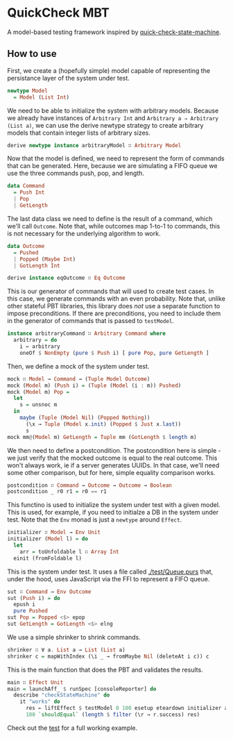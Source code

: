 # QuickCheck MBT

A model-based testing framework inspired by [quick-check-state-machine](https://github.com/advancedtelematic/quickcheck-state-machine).

## How to use

First, we create a (hopefully simple) model capable of representing the persistance layer of the system under test.

```purescript
newtype Model
  = Model (List Int)
```

We need to be able to initialize the system with arbitrary models. Because we already have instances of `Arbitrary Int` and `Arbitrary a ⇒ Arbitrary (List a)`, we can use the derive newtype strategy to create arbitrary models that contain integer lists of arbitrary sizes.

```purescript
derive newtype instance arbitraryModel ∷ Arbitrary Model
```

Now that the model is defined, we need to represent the form of commands that can be generated. Here, because we are simulating a FIFO queue we use the three commands push, pop, and length.

```purescript
data Command
  = Push Int
  | Pop
  | GetLength
```

The last data class we need to define is the result of a command, which we'll call `Outcome`. Note that, while outcomes map 1-to-1 to commands, this is not necessary for the underlying algorithm to work.

```purescript
data Outcome
  = Pushed
  | Popped (Maybe Int)
  | GotLength Int

derive instance eqOutcome ∷ Eq Outcome
```

This is our generator of commands that will used to create test cases. In this case, we generate commands with an even probability. Note that, unlike other stateful PBT libraries, this library does _not_ use a separate function to impose preconditions. If there are preconditions, you need to include them in the generator of commands that is passed to `testModel`.

```purescript
instance arbitraryCommand ∷ Arbitrary Command where
  arbitrary = do
    i ← arbitrary
    oneOf $ NonEmpty (pure $ Push i) [ pure Pop, pure GetLength ]
```

Then, we define a mock of the system under test.

```purescript
mock ∷ Model → Command → (Tuple Model Outcome)
mock (Model m) (Push i) = (Tuple (Model (i : m)) Pushed)
mock (Model m) Pop =
  let
    s = unsnoc m
  in
    maybe (Tuple (Model Nil) (Popped Nothing))
      (\x → Tuple (Model x.init) (Popped $ Just x.last))
      s
mock mm@(Model m) GetLength = Tuple mm (GotLength $ length m)
```

We then need to define a postcondition. The postcondition here is simple - we just verify that the mocked outcome is equal to the real outcome. This won't always work, ie if a server generates UUIDs. In that case, we'll need some other comparison, but for here, simple equality comparison works.

```purescript
postcondition ∷ Command → Outcome → Outcome → Boolean
postcondition _ r0 r1 = r0 == r1
```

This functino is used to initialize the system under test with a given model. This is used, for example, if you need to initialze a DB in the system under test. Note that the `Env` monad is just a `newtype` around `Effect`.

```purescript
initializer ∷ Model → Env Unit
initializer (Model l) = do
  let
    arr = toUnfoldable l ∷ Array Int
  einit (fromFoldable l)
```

This is the system under test. It uses a file called [./test/Queue.purs](./test/Queue.purs) that, under the hood, uses JavaScript via the FFI to represent a FIFO queue.

```purescript
sut ∷ Command → Env Outcome
sut (Push i) = do
  epush i
  pure Pushed
sut Pop = Popped <$> epop
sut GetLength = GotLength <$> elng
```

We use a simple shrinker to shrink commands.

```purescript
shrinker ∷ ∀ a. List a → List (List a)
shrinker c = mapWithIndex (\i _ → fromMaybe Nil (deleteAt i c)) c
```
This is the main function that does the PBT and validates the results.

```purescript
main ∷ Effect Unit
main = launchAff_ $ runSpec [consoleReporter] do
  describe "checkStateMachine" do
    it "works" do
      res ← liftEffect $ testModel 0 100 esetup eteardown initializer arbitrary arbitrary shrinker mock sut postcondition
      100 `shouldEqual` (length $ filter (\r → r.success) res)
```

Check out the [test](./test/Main.purs) for a full working example.